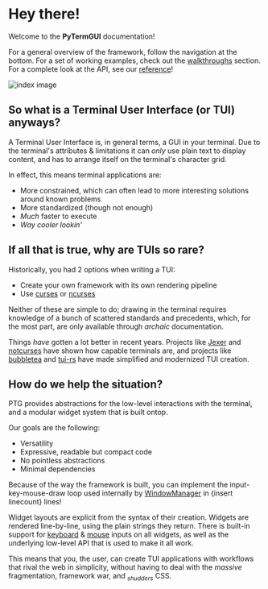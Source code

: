 # Hey there!

Welcome to the **PyTermGUI** documentation!

For a general overview of the framework, follow the navigation at the bottom. For a set of working examples, check out the [walkthroughs](/walkthroughs) section. For a complete look at the API, see our [reference](/reference)!

![index image](/assets/screenshot.png)

## So what is a Terminal User Interface (or TUI) anyways?

A Terminal User Interface is, in general terms, a GUI in your terminal. Due to the terminal's attributes & limitations it can _only_ use plain text to display content, and has to arrange itself on the terminal's character grid.

In effect, this means terminal applications are:

- More constrained, which can often lead to more interesting solutions around known problems
- More standardized (though not enough)
- _Much_ faster to execute
- _Way cooler lookin'_

## If all that is true, why are TUIs so rare?

Historically, you had 2 options when writing a TUI:

- Create your own framework with its own rendering pipeline
- Use [curses](https://en.wikipedia.org/wiki/Curses_(programming_library)) or [ncurses](https://en.wikipedia.org/wiki/Ncurses)

Neither of these are simple to do; drawing in the terminal requires knowledge of a bunch of scattered standards and precedents, which, for the most part, are only available through _archaic_ documentation.

Things _have_ gotten a lot better in recent years. Projects like [Jexer](https://jexer.sourceforge.io/) and [notcurses](https://github.com/dankamongmen/notcurses) have shown how capable terminals are, and projects like [bubbletea](https://github.com/charmbracelet/bubbletea) and [tui-rs](https://github.com/fdehau/tui-rs) have made simplified and modernized TUI creation.

## How do we help the situation?

PTG provides abstractions for the low-level interactions with the terminal, and a modular widget system that is built ontop.

Our goals are the following:

- Versatility
- Expressive, readable but compact code
- No pointless abstractions
- Minimal dependencies

Because of the way the framework is built, you can implement the input-key-mouse-draw loop used internally by [WindowManager](/reference/pytermgui/window_manager.manager#pytermgui.window_manager.WindowManager) in {insert linecount} lines!

Widget layouts are explicit from the syntax of their creation. Widgets are rendered line-by-line, using the plain strings they return. There is built-in support for [keyboard](/widgets/custom#keyboard-input) & [mouse](/widgets/custom#mouse-input) inputs on all widgets, as well as the underlying low-level API that is used to make it all work.

This means that you, the user, can create TUI applications with workflows that rival the web in simplicity, without having to deal with the _massive_ fragmentation, framework war, and <sub>_shudders_</sub> CSS.
